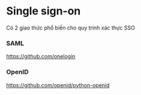 # Single sign-on
Có 2 giao thức phổ biến cho quy trình xác thực SSO
### SAML
https://github.com/onelogin
### OpenID
https://github.com/openid/python-openid
